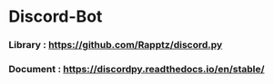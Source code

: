 # Discord-Bot
###  Library : https://github.com/Rapptz/discord.py
###  Document : https://discordpy.readthedocs.io/en/stable/
